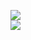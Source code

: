[![](https://img.shields.io/badge/Made%20With-Github%20Spray-lightgrey.svg?style=for-the-badge&logo=github)](https://github.com/Annihil/github-spray#29006)  
[![](https://i.imgur.com/2DrTn0Z.gif)](https://github.com/Annihil/github-spray)
